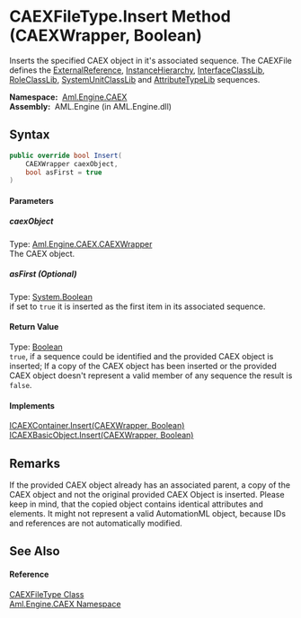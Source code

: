 CAEXFileType.Insert Method (CAEXWrapper, Boolean)
=================================================
Inserts the specified CAEX object in it's associated sequence. The CAEXFile defines the [ExternalReference][1], [InstanceHierarchy][2], [InterfaceClassLib][3], [RoleClassLib][4], [SystemUnitClassLib][5] and [AttributeTypeLib][6] sequences.

  **Namespace:**  [Aml.Engine.CAEX][7]  
  **Assembly:**  AML.Engine (in AML.Engine.dll)

Syntax
------

```csharp
public override bool Insert(
	CAEXWrapper caexObject,
	bool asFirst = true
)
```

#### Parameters

##### *caexObject*
Type: [Aml.Engine.CAEX.CAEXWrapper][8]  
The CAEX object.

##### *asFirst* (Optional)
Type: [System.Boolean][9]  
 if set to `true` it is inserted as the first item in its associated sequence.

#### Return Value
Type: [Boolean][9]  
`true`, if a sequence could be identified and the provided CAEX object is inserted; If a copy of the CAEX object has been inserted or the provided CAEX object doesn't represent a valid member of any sequence the result is `false`. 
#### Implements
[ICAEXContainer.Insert(CAEXWrapper, Boolean)][10]  
[ICAEXBasicObject.Insert(CAEXWrapper, Boolean)][11]  


Remarks
-------
 If the provided CAEX object already has an associated parent, a copy of the CAEX object and not the original provided CAEX Object is inserted. Please keep in mind, that the copied object contains identical attributes and elements. It might not represent a valid AutomationML object, because IDs and references are not automatically modified. 

See Also
--------

#### Reference
[CAEXFileType Class][12]  
[Aml.Engine.CAEX Namespace][7]  

[1]: ExternalReference.md
[2]: InstanceHierarchy.md
[3]: InterfaceClassLib.md
[4]: RoleClassLib.md
[5]: SystemUnitClassLib.md
[6]: AttributeTypeLib.md
[7]: ../README.md
[8]: ../CAEXWrapper/README.md
[9]: https://docs.microsoft.com/dotnet/api/system.boolean
[10]: ../ICAEXContainer/Insert.md
[11]: ../ICAEXBasicObject/Insert.md
[12]: README.md
[13]: https://www.automationml.org
[14]: ../../icons/logoShade.png